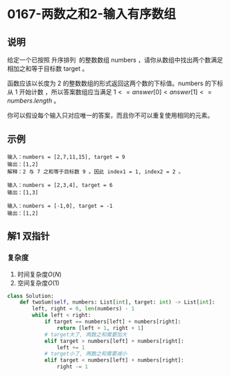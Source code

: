# 0167-两数之和2-输入有序数组

## 说明
给定一个已按照 升序排列  的整数数组 numbers ，请你从数组中找出两个数满足相加之和等于目标数 target 。

函数应该以长度为 2 的整数数组的形式返回这两个数的下标值。numbers 的下标 从 1 开始计数 ，所以答案数组应当满足 $1 <= answer[0] < answer[1] <= numbers.length$ 。

你可以假设每个输入只对应唯一的答案，而且你不可以重复使用相同的元素。

## 示例
```
输入：numbers = [2,7,11,15], target = 9
输出：[1,2]
解释：2 与 7 之和等于目标数 9 。因此 index1 = 1, index2 = 2 。

输入：numbers = [2,3,4], target = 6
输出：[1,3]

输入：numbers = [-1,0], target = -1
输出：[1,2]
```

## 解1 双指针

### 复杂度
1. 时间复杂度$O(N)$
2. 空间复杂度$O(1)$

```python
class Solution:
    def twoSum(self, numbers: List[int], target: int) -> List[int]:
        left, right = 0, len(numbers) - 1
        while left < right:
            if target == numbers[left] + numbers[right]:
                return [left + 1, right + 1]
            # target大了, 两数之和需要加大
            elif target > numbers[left] + numbers[right]:
                left += 1
            # target小了, 两数之和需要减小
            elif target < numbers[left] + numbers[right]:
                right -= 1
```